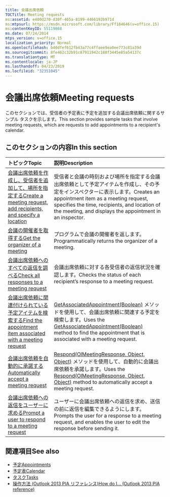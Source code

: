 ```yaml
---
title: 会議出席依頼
TOCTitle: Meeting requests
ms:assetid: e400d270-d30f-465a-8199-4466192b971d
ms:mtpsurl: https://msdn.microsoft.com/library/Ff184646(v=office.15)
ms:contentKeyID: 55119868
ms.date: 07/24/2014
mtps_version: v=office.15
localization_priority: Normal
ms.openlocfilehash: b40dfef612fb43a77c4ffaee9ea0ee773c81a39d
ms.sourcegitcommit: 8fe462c32b91c87911942c188f3445e85a54137c
ms.translationtype: MT
ms.contentlocale: ja-JP
ms.lasthandoff: 04/23/2019
ms.locfileid: "32351045"
---
```

# <a name="meeting-requests"></a><span data-ttu-id="cade3-102">会議出席依頼</span><span class="sxs-lookup"><span data-stu-id="cade3-102">Meeting requests</span></span>

<span data-ttu-id="cade3-103">このセクションでは、受信者の予定表に予定を追加する会議出席依頼に関するサンプル タスクを示します。</span><span class="sxs-lookup"><span data-stu-id="cade3-103">This section provides sample tasks that involve meeting requests, which are requests to add appointments to a recipient's calendar.</span></span>

## <a name="in-this-section"></a><span data-ttu-id="cade3-104">このセクションの内容</span><span class="sxs-lookup"><span data-stu-id="cade3-104">In this section</span></span>

|<span data-ttu-id="cade3-105">トピック</span><span class="sxs-lookup"><span data-stu-id="cade3-105">Topic</span></span>|<span data-ttu-id="cade3-106">説明</span><span class="sxs-lookup"><span data-stu-id="cade3-106">Description</span></span>|
|:----|:----------|
|[<span data-ttu-id="cade3-107">会議出席依頼を作成し、受信者を追加して、場所を指定する</span><span class="sxs-lookup"><span data-stu-id="cade3-107">Create a meeting request, add recipients, and specify a location</span></span>](how-to-create-a-meeting-request-add-recipients-and-specify-a-location.md)  |<span data-ttu-id="cade3-108">受信者と会議の時刻および場所を指定する会議出席依頼として予定アイテムを作成し、その予定をインスペクターに表示します。</span><span class="sxs-lookup"><span data-stu-id="cade3-108">Creates an appointment item as a meeting request, specifies the time, recipients, and location of the meeting, and displays the appointment in an inspector.</span></span>|
|[<span data-ttu-id="cade3-109">会議の開催者を取得する</span><span class="sxs-lookup"><span data-stu-id="cade3-109">Get the organizer of a meeting</span></span>](how-to-get-the-organizer-of-a-meeting.md)  |<span data-ttu-id="cade3-110">プログラムで会議の開催者を返します。</span><span class="sxs-lookup"><span data-stu-id="cade3-110">Programmatically returns the organizer of a meeting.</span></span>|
|[<span data-ttu-id="cade3-111">会議出席依頼へのすべての返信を調べる</span><span class="sxs-lookup"><span data-stu-id="cade3-111">Check all responses to a meeting request</span></span>](how-to-check-all-responses-to-a-meeting-request.md)  |<span data-ttu-id="cade3-112">会議出席依頼に対する各受信者の返信状況を確認します。</span><span class="sxs-lookup"><span data-stu-id="cade3-112">Checks the status of each recipient’s response to a meeting request.</span></span>|
|[<span data-ttu-id="cade3-113">会議出席依頼に関連付けられている予定アイテムを検索する</span><span class="sxs-lookup"><span data-stu-id="cade3-113">Find the appointment item associated with a meeting request</span></span>](how-to-find-the-appointment-item-associated-with-a-meeting-request.md)  |<span data-ttu-id="cade3-114">[GetAssociatedAppointment(Boolean)](https://msdn.microsoft.com/library/bb652725\(v=office.15\)) メソッドを使用して、会議出席依頼に関連する予定を検索します。</span><span class="sxs-lookup"><span data-stu-id="cade3-114">Uses the [GetAssociatedAppointment(Boolean)](https://msdn.microsoft.com/library/bb652725\(v=office.15\)) method to find the appointment that is associated with a meeting request.</span></span>|
|[<span data-ttu-id="cade3-115">会議出席依頼を自動的に承諾する</span><span class="sxs-lookup"><span data-stu-id="cade3-115">Automatically accept a meeting request</span></span>](how-to-automatically-accept-a-meeting-request.md)  |<span data-ttu-id="cade3-116">[Respond(OlMeetingResponse, Object, Object)](https://msdn.microsoft.com/library/bb647086\(v=office.15\)) メソッドを使用して、自動的に会議出席依頼を承諾します。</span><span class="sxs-lookup"><span data-stu-id="cade3-116">Uses the [Respond(OlMeetingResponse, Object, Object)](https://msdn.microsoft.com/library/bb647086\(v=office.15\)) method to automatically accept a meeting request.</span></span>|
|[<span data-ttu-id="cade3-117">会議出席依頼への返信をユーザーに求める</span><span class="sxs-lookup"><span data-stu-id="cade3-117">Prompt a user to respond to a meeting request</span></span>](how-to-prompt-a-user-to-respond-to-a-meeting-request.md)  |<span data-ttu-id="cade3-118">ユーザーに会議出席依頼への返信を求め、送信の前に返信を編集できるようにします。</span><span class="sxs-lookup"><span data-stu-id="cade3-118">Prompts the user for a response to a meeting request, and enables the user to edit the response before sending it.</span></span>|

## <a name="see-also"></a><span data-ttu-id="cade3-119">関連項目</span><span class="sxs-lookup"><span data-stu-id="cade3-119">See also</span></span>

- [<span data-ttu-id="cade3-120">予定</span><span class="sxs-lookup"><span data-stu-id="cade3-120">Appointments</span></span>](appointments.md)
- [<span data-ttu-id="cade3-121">予定表</span><span class="sxs-lookup"><span data-stu-id="cade3-121">Calendar</span></span>](calendar.md)
- [<span data-ttu-id="cade3-122">タスク</span><span class="sxs-lookup"><span data-stu-id="cade3-122">Tasks</span></span>](tasks.md)
- [<span data-ttu-id="cade3-123">操作方法 (Outlook 2013 PIA リファレンス)</span><span class="sxs-lookup"><span data-stu-id="cade3-123">How do I... (Outlook 2013 PIA reference)</span></span>](how-do-i-outlook-2013-pia-reference.md)

